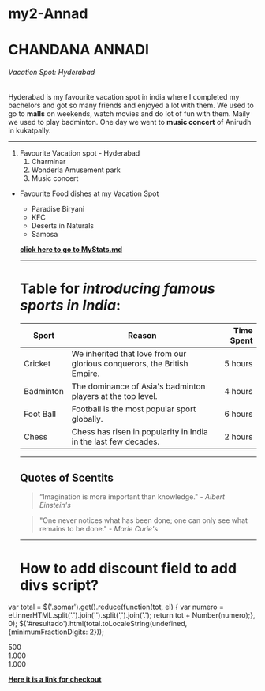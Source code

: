 # my2-Annad
 
# CHANDANA ANNADI
###### Vacation Spot: Hyderabad
Hyderabad is my favourite vacation spot in india where I completed my bachelors and got so many friends and enjoyed a lot with them. We used to go to **malls** on weekends, watch movies and do lot of fun with them. Maily we used to play badminton. One day we went to **music concert** of Anirudh in kukatpally. 

----------------------------------------------------------------------

1. Favourite Vacation spot - Hyderabad
   1. Charminar
   2. Wonderla Amusement park
   3. Music concert

- Favourite Food dishes at my Vacation Spot
   - Paradise Biryani
   - KFC
   - Deserts in Naturals
   - Samosa

   **[click here to go to MyStats.md](MyStats.md)**

   *******************************************
   # Table for *introducing famous sports in India*:

    | Sport | Reason | Time Spent |
    | --- | --- | ---: |
    | Cricket | We inherited that love from our glorious conquerors, the British Empire. | 5 hours |
    | Badminton | The dominance of Asia's badminton players at the top level. | 4 hours |
    | Foot Ball | Football is the most popular sport globally. | 6 hours |
    | Chess | Chess has risen in popularity in India in the last few decades. | 2 hours |

    *********************************

    ## Quotes of Scentits

    > “Imagination is more important than knowledge." - *Albert Einstein's*

    > "One never notices what has been done; one can only see what remains to be done." - *Marie Curie's*

    ****
    
    # How to add discount field to add divs script?

var total = $('.somar').get().reduce(function(tot, el) {
var numero = el.innerHTML.split('.').join('').split(',').join('.');
return tot + Number(numero);}, 0);
$('#resultado').html(total.toLocaleString(undefined, {minimumFractionDigits: 2}));
<script src="https://ajax.googleapis.com/ajax/libs/jquery/2.1.1/jquery.min.js"></script>
<div class="somar">500</div>
<div class="somar">1.000</div>
<div class="somar">1.000</div>
<div id="resultado"></div>
<div id="discount"></div>

**[Here it is a link for checkout](https://stackoverflow.com/questions/77032499/how-to-add-discount-field-to-add-divs-script)**


